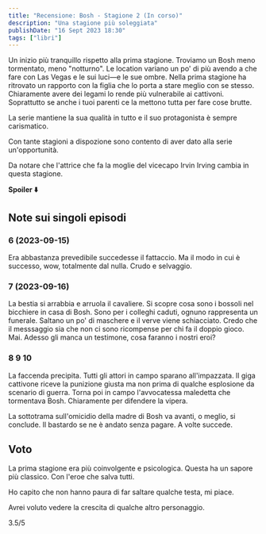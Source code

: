 ```yaml
---
title: "Recensione: Bosh - Stagione 2 (In corso)"
description: "Una stagione più soleggiata"
publishDate: "16 Sept 2023 18:30"
tags: ["libri"]
---
```


Un inizio più tranquillo rispetto alla prima stagione.
Troviamo un Bosh meno tormentato, meno "notturno".
Le location variano un po' di più avendo a che fare con Las Vegas e le sui luci—e le sue ombre.
Nella prima stagione ha ritrovato un rapporto con la figlia che lo porta a stare meglio con se stesso.
Chiaramente avere dei legami lo rende più vulnerabile ai cattivoni.
Soprattutto se anche i tuoi parenti ce la mettono tutta per fare cose brutte.

La serie mantiene la sua qualità in tutto e il suo protagonista è sempre carismatico.


Con tante stagioni a dispozione sono contento di aver dato alla serie un'opportunità.

Da notare che l'attrice che fa la moglie del vicecapo Irvin Irving cambia in questa stagione.

**Spoiler ⬇️**

## Note sui singoli episodi

### 6 (2023-09-15)

Era abbastanza prevedibile succedesse il fattaccio.
Ma il modo in cui è successo, wow, totalmente dal nulla.
Crudo e selvaggio.

### 7 (2023-09-16)

La bestia si arrabbia e arruola il cavaliere.
Si scopre cosa sono i bossoli nel bicchiere in casa di Bosh.
Sono per i colleghi caduti, ognuno rappresenta un funerale.
Saltano un po' di maschere e il verve viene schiacciato.
Credo che il messsaggio sia che non ci sono ricompense per chi fa il doppio gioco.
Mai.
Adesso gli manca un testimone, cosa faranno i nostri eroi?

### 8 9 10

La faccenda precipita. Tutti gli attori in campo sparano all'impazzata. Il giga cattivone riceve la punizione giusta ma non prima di qualche esplosione da scenario di guerra. Torna poi in campo l'avvocatessa maledetta che tormentava Bosh. Chiaramente per difendere la vipera.

La sottotrama sull'omicidio della madre di Bosh va avanti, o meglio, si conclude. Il bastardo se ne è andato senza pagare. A volte succede.


## Voto

La prima stagione era più coinvolgente e psicologica. Questa ha un sapore più classico. Con l'eroe che salva tutti.

Ho capito che non hanno paura di far saltare qualche testa, mi piace.

Avrei voluto vedere la crescita di qualche altro personaggio.

3.5/5
